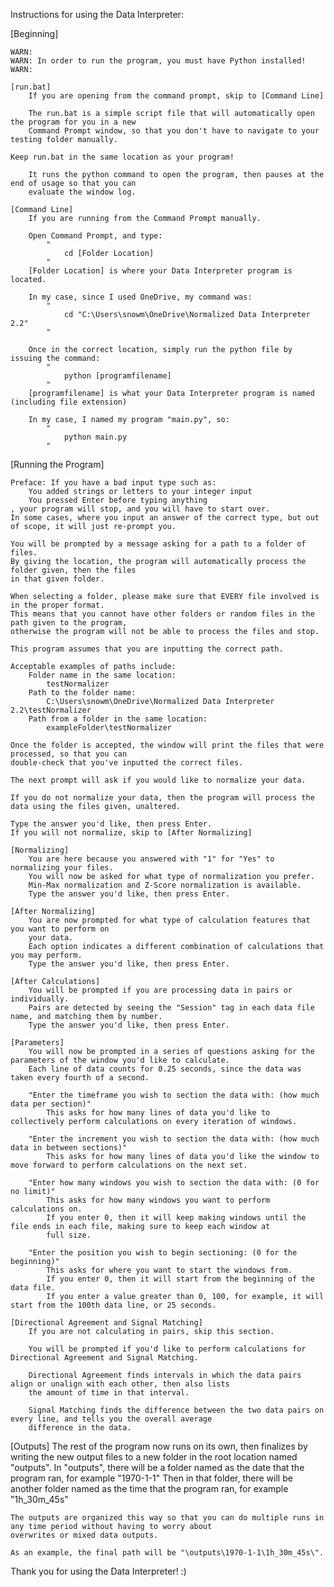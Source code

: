 Instructions for using the Data Interpreter:

[Beginning]

    WARN:
    WARN: In order to run the program, you must have Python installed!
    WARN:

    [run.bat]
        If you are opening from the command prompt, skip to [Command Line]
        
        The run.bat is a simple script file that will automatically open the program for you in a new
        Command Prompt window, so that you don't have to navigate to your testing folder manually.

	Keep run.bat in the same location as your program!

        It runs the python command to open the program, then pauses at the end of usage so that you can
        evaluate the window log.

    [Command Line]
        If you are running from the Command Prompt manually.

        Open Command Prompt, and type:
            "
                cd [Folder Location]
            "
        [Folder Location] is where your Data Interpreter program is located.

        In my case, since I used OneDrive, my command was: 
            "
                cd "C:\Users\snowm\OneDrive\Normalized Data Interpreter 2.2"
            "

        Once in the correct location, simply run the python file by issuing the command:
            "
                python [programfilename]
            "
        [programfilename] is what your Data Interpreter program is named (including file extension)

        In my case, I named my program "main.py", so:
            "
                python main.py
            "
    
[Running the Program]

    Preface: If you have a bad input type such as:
        You added strings or letters to your integer input
        You pressed Enter before typing anything
    , your program will stop, and you will have to start over.
    In some cases, where you input an answer of the correct type, but out of scope, it will just re-prompt you.

    You will be prompted by a message asking for a path to a folder of files.
    By giving the location, the program will automatically process the folder given, then the files
    in that given folder.

    When selecting a folder, please make sure that EVERY file involved is in the proper format.
    This means that you cannot have other folders or random files in the path given to the program,
    otherwise the program will not be able to process the files and stop.

    This program assumes that you are inputting the correct path.

    Acceptable examples of paths include:
        Folder name in the same location: 
            testNormalizer
        Path to the folder name: 
            C:\Users\snowm\OneDrive\Normalized Data Interpreter 2.2\testNormalizer
        Path from a folder in the same location: 
            exampleFolder\testNormalizer

    Once the folder is accepted, the window will print the files that were processed, so that you can
    double-check that you've inputted the correct files.

    The next prompt will ask if you would like to normalize your data.

    If you do not normalize your data, then the program will process the data using the files given, unaltered.

    Type the answer you'd like, then press Enter.
    If you will not normalize, skip to [After Normalizing]

    [Normalizing]
        You are here because you answered with "1" for "Yes" to normalizing your files.
        You will now be asked for what type of normalization you prefer.
        Min-Max normalization and Z-Score normalization is available.
        Type the answer you'd like, then press Enter.

    [After Normalizing]
        You are now prompted for what type of calculation features that you want to perform on
        your data.
        Each option indicates a different combination of calculations that you may perform.
        Type the answer you'd like, then press Enter.

    [After Calculations]
        You will be prompted if you are processing data in pairs or individually.
        Pairs are detected by seeing the "Session" tag in each data file name, and matching them by number.
        Type the answer you'd like, then press Enter.
    
    [Parameters]
        You will now be prompted in a series of questions asking for the parameters of the window you'd like to calculate.
        Each line of data counts for 0.25 seconds, since the data was taken every fourth of a second.

        "Enter the timeframe you wish to section the data with: (how much data per section)"
            This asks for how many lines of data you'd like to collectively perform calculations on every iteration of windows.

        "Enter the increment you wish to section the data with: (how much data in between sections)"
            This asks for how many lines of data you'd like the window to move forward to perform calculations on the next set.

        "Enter how many windows you wish to section the data with: (0 for no limit)"
            This asks for how many windows you want to perform calculations on.
            If you enter 0, then it will keep making windows until the file ends in each file, making sure to keep each window at
            full size.

        "Enter the position you wish to begin sectioning: (0 for the beginning)"
            This asks for where you want to start the windows from.
            If you enter 0, then it will start from the beginning of the data file.
            If you enter a value greater than 0, 100, for example, it will start from the 100th data line, or 25 seconds.

    [Directional Agreement and Signal Matching]
        If you are not calculating in pairs, skip this section.

        You will be prompted if you'd like to perform calculations for Directional Agreement and Signal Matching.

        Directional Agreement finds intervals in which the data pairs align or unalign with each other, then also lists
        the amount of time in that interval.

        Signal Matching finds the difference between the two data pairs on every line, and tells you the overall average
        difference in the data.

[Outputs]
    The rest of the program now runs on its own, then finalizes by writing the new output files to a new folder in the root location
    named "outputs".
    In "outputs", there will be a folder named as the date that the program ran, for example "1970-1-1"
    Then in that folder, there will be another folder named as the time that the program ran, for example "1h_30m_45s"
    
    The outputs are organized this way so that you can do multiple runs in any time period without having to worry about
    overwrites or mixed data outputs.

    As an example, the final path will be "\outputs\1970-1-1\1h_30m_45s\".



Thank you for using the Data Interpreter! :)